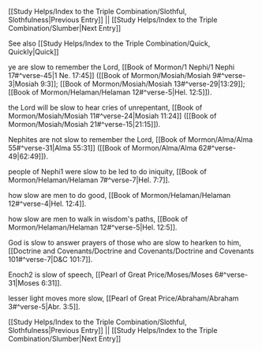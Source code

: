 [[Study Helps/Index to the Triple Combination/Slothful, Slothfulness|Previous Entry]]  ||  [[Study Helps/Index to the Triple Combination/Slumber|Next Entry]]

 See also [[Study Helps/Index to the Triple Combination/Quick, Quickly|Quick]]

 ye are slow to remember the Lord, [[Book of Mormon/1 Nephi/1 Nephi 17#^verse-45|1 Ne. 17:45]] ([[Book of Mormon/Mosiah/Mosiah 9#^verse-3|Mosiah 9:3]]; [[Book of Mormon/Mosiah/Mosiah 13#^verse-29|13:29]]; [[Book of Mormon/Helaman/Helaman 12#^verse-5|Hel. 12:5]]).

 the Lord will be slow to hear cries of unrepentant, [[Book of Mormon/Mosiah/Mosiah 11#^verse-24|Mosiah 11:24]] ([[Book of Mormon/Mosiah/Mosiah 21#^verse-15|21:15]]).

 Nephites are not slow to remember the Lord, [[Book of Mormon/Alma/Alma 55#^verse-31|Alma 55:31]] ([[Book of Mormon/Alma/Alma 62#^verse-49|62:49]]).

 people of Nephi1 were slow to be led to do iniquity, [[Book of Mormon/Helaman/Helaman 7#^verse-7|Hel. 7:7]].

 how slow are men to do good, [[Book of Mormon/Helaman/Helaman 12#^verse-4|Hel. 12:4]].

 how slow are men to walk in wisdom's paths, [[Book of Mormon/Helaman/Helaman 12#^verse-5|Hel. 12:5]].

 God is slow to answer prayers of those who are slow to hearken to him, [[Doctrine and Covenants/Doctrine and Covenants/Doctrine and Covenants 101#^verse-7|D&C 101:7]].

 Enoch2 is slow of speech, [[Pearl of Great Price/Moses/Moses 6#^verse-31|Moses 6:31]].

 lesser light moves more slow, [[Pearl of Great Price/Abraham/Abraham 3#^verse-5|Abr. 3:5]].

[[Study Helps/Index to the Triple Combination/Slothful, Slothfulness|Previous Entry]]  ||  [[Study Helps/Index to the Triple Combination/Slumber|Next Entry]]